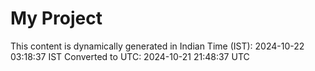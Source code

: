 # My Project

This content is dynamically generated in Indian Time (IST): 2024-10-22 03:18:37 IST
Converted to UTC: 2024-10-21 21:48:37 UTC
